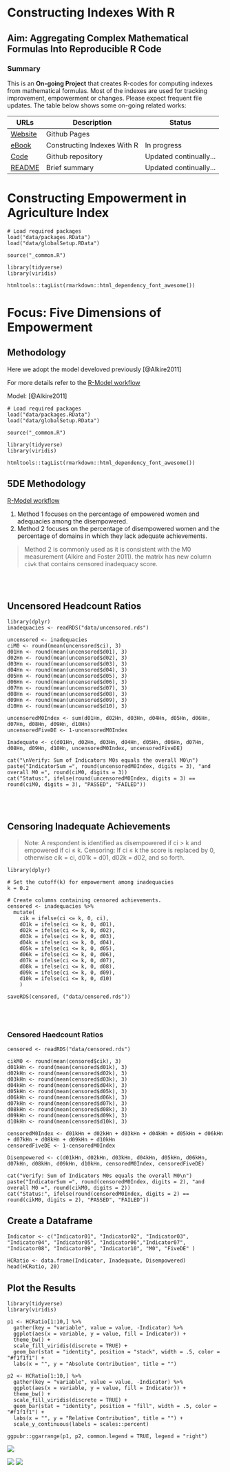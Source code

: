 <head>
  <link rel="stylesheet" href="https://cdnjs.cloudflare.com/ajax/libs/font-awesome/4.7.0/css/font-awesome.min.css"/>
  <link rel="stylesheet" type="text/css" href="./css/ghindexes.css">
</head>

<!-- <style>
.page-header {color: #ffff;text-align: center; padding: 5rem 6rem; background-color: #0473aa; background-image: linear-gradient(180deg, #1d1599, #045d23);}
.page-header h2{font-size: 24px;
body{width: 1200px; margin: 0;}

</style> -->

# Constructing Indexes With R

## Aim: Aggregating Complex Mathematical Formulas Into Reproducible R Code

### Summary

This is an **On-going Project** that creates R-codes for computing indexes from mathematical formulas. Most of the indexes are used for tracking improvement, empowerment or changes. Please expect frequent file updates. The table below shows some on-going related works:

| URLs | Description | Status |
|-------|--------------------| --------- |
|[Website](https://tmbuza.github.io/indexbook/) | Github Pages |  |
|[eBook](https://complexdatainsights.com/indexbook/) | Constructing Indexes With R | In progress |
|[Code](https://github.com/tmbuza/indexbook) | Github repository | Updated continually... |
|[README](https://github.com/tmbuza/indexbook/blob/master/README.md/) | Brief summary | Updated continually... |



# Constructing Empowerment in Agriculture Index

```{}
# Load required packages
load("data/packages.RData")
load("data/globalSetup.RData")

source("_common.R")

library(tidyverse)
library(viridis)

htmltools::tagList(rmarkdown::html_dependency_font_awesome())
```

# Focus: Five Dimensions of Empowerment


## Methodology 

Here we adopt the model develoved previously [@Alkire2011]

For more details refer to the [R-Model workflow](https://complexdatainsights.com/indexbook/fiveDE.html)

Model: [@Alkire2011]

```{block, type="tmbinfo", echo=TRUE}
# Load required packages
load("data/packages.RData")
load("data/globalSetup.RData")

source("_common.R")

library(tidyverse)
library(viridis)

htmltools::tagList(rmarkdown::html_dependency_font_awesome())
```

## 5DE Methodology 

[R-Model workflow](https://tmbuza.github.io/indexbook/)


1. Method 1 focuses on the percentage of empowered women and adequacies among the disempowered. 
2. Method 2 focuses on the percentage of disempowered women and the percentage of domains in which they lack adequate achievements. 

> Method 2 is commonly used as it is consistent with the M0 measurement (Alkire and Foster 2011).
 the matrix has new column `ciwk` that contains censored inadequacy score.


<br><br>

## Uncensored Headcount Ratios
```{}
library(dplyr)
inadequacies <- readRDS("data/uncensored.rds")

uncensored <- inadequacies 
ciM0 <- round(mean(uncensored$ci), 3)
d01Hn <- round(mean(uncensored$d01), 3)
d02Hn <- round(mean(uncensored$d02), 3)
d03Hn <- round(mean(uncensored$d03), 3)
d04Hn <- round(mean(uncensored$d04), 3)
d05Hn <- round(mean(uncensored$d05), 3)
d06Hn <- round(mean(uncensored$d06), 3)
d07Hn <- round(mean(uncensored$d07), 3)
d08Hn <- round(mean(uncensored$d08), 3)
d09Hn <- round(mean(uncensored$d09), 3)
d10Hn <- round(mean(uncensored$d10), 3)

uncensoredM0Index <- sum(d01Hn, d02Hn, d03Hn, d04Hn, d05Hn, d06Hn, d07Hn, d08Hn, d09Hn, d10Hn)
uncensoredFiveDE <- 1-uncensoredM0Index

Inadequate <- c(d01Hn, d02Hn, d03Hn, d04Hn, d05Hn, d06Hn, d07Hn, d08Hn, d09Hn, d10Hn, uncensoredM0Index, uncensoredFiveDE)

cat("\nVerify: Sum of Indicators M0s equals the overall M0\n")
paste("IndicatorSum =", round(uncensoredM0Index, digits = 3), "and overall M0 =", round(ciM0, digits = 3))
cat("Status:", ifelse(round(uncensoredM0Index, digits = 3) == round(ciM0, digits = 3), "PASSED", "FAILED"))

```

<br>
<br>

## Censoring Inadequate Achievements
> Note: A respondent is identified as disempowered if ci > k and empowered if ci ≤ k. 
> Censoring: If ci ≤ k the score is replaced by 0, otherwise cik = ci, d01k = d01, d02k = d02, and so forth.

```{}
library(dplyr)

# Set the cutoff(k) for empowerment among inadequacies
k = 0.2

# Create columns containing censored achievements.
censored <- inadequacies %>% 
  mutate(
    cik = ifelse(ci <= k, 0, ci),
    d01k = ifelse(ci <= k, 0, d01), 
    d02k = ifelse(ci <= k, 0, d02), 
    d03k = ifelse(ci <= k, 0, d03), 
    d04k = ifelse(ci <= k, 0, d04),
    d05k = ifelse(ci <= k, 0, d05),
    d06k = ifelse(ci <= k, 0, d06),
    d07k = ifelse(ci <= k, 0, d07),
    d08k = ifelse(ci <= k, 0, d08),
    d09k = ifelse(ci <= k, 0, d09),
    d10k = ifelse(ci <= k, 0, d10)
    )

saveRDS(censored, ("data/censored.rds"))
```

<br>
<br>

### Censored Haedcount Ratios
```{r}
censored <- readRDS("data/censored.rds")

cikM0 <- round(mean(censored$cik), 3)
d01kHn <- round(mean(censored$d01k), 3)
d02kHn <- round(mean(censored$d02k), 3)
d03kHn <- round(mean(censored$d03k), 3)
d04kHn <- round(mean(censored$d04k), 3)
d05kHn <- round(mean(censored$d05k), 3)
d06kHn <- round(mean(censored$d06k), 3)
d07kHn <- round(mean(censored$d07k), 3)
d08kHn <- round(mean(censored$d08k), 3)
d09kHn <- round(mean(censored$d09k), 3)
d10kHn <- round(mean(censored$d10k), 3)

censoredM0Index <- d01kHn + d02kHn + d03kHn + d04kHn + d05kHn + d06kHn + d07kHn + d08kHn + d09kHn + d10kHn
censoredFiveDE <- 1-censoredM0Index
  
Disempowered <- c(d01kHn, d02kHn, d03kHn, d04kHn, d05kHn, d06kHn, d07kHn, d08kHn, d09kHn, d10kHn, censoredM0Index, censoredFiveDE)

cat("Verify: Sum of Indicators M0s equals the overall M0\n")
paste("IndicatorSum =", round(censoredM0Index, digits = 2), "and overall M0 =", round(cikM0, digits = 2))
cat("Status:", ifelse(round(censoredM0Index, digits = 2) == round(cikM0, digits = 2), "PASSED", "FAILED"))
```


## Create a Dataframe
```{}
Indicator <- c("Indicator01", "Indicator02", "Indicator03", "Indicator04", "Indicator05", "Indicator06","Indicator07", "Indicator08", "Indicator09", "Indicator10", "M0", "FiveDE" )

HCRatio <- data.frame(Indicator, Inadequate, Disempowered)
head(HCRatio, 20)
```


## Plot the Results
```{}
library(tidyverse)
library(viridis)

p1 <- HCRatio[1:10,] %>% 
  gather(key = "variable", value = value, -Indicator) %>% 
  ggplot(aes(x = variable, y = value, fill = Indicator)) +
  theme_bw() +
  scale_fill_viridis(discrete = TRUE) +
  geom_bar(stat = "identity", position = "stack", width = .5, color = "#f1f1f1") + 
  labs(x = "", y = "Absolute Contribution", title = "")

p2 <- HCRatio[1:10,] %>% 
  gather(key = "variable", value = value, -Indicator) %>% 
  ggplot(aes(x = variable, y = value, fill = Indicator)) +
  theme_bw() +
  scale_fill_viridis(discrete = TRUE) +
  geom_bar(stat = "identity", position = "fill", width = .5, color = "#f1f1f1") +
  labs(x = "", y = "Relative Contribution", title = "") +
  scale_y_continuous(labels = scales::percent)

ggpubr::ggarrange(p1, p2, common.legend = TRUE, legend = "right")
```

![](./_figs/IDX-uncensored-fig-1.png)

<img src="https://github.com/tmbuza/indexbook/blob/gh_pages/_figs/IDX-uncensored-fig-1.png">

<img src="./IDX-uncensored-fig-1.png">
